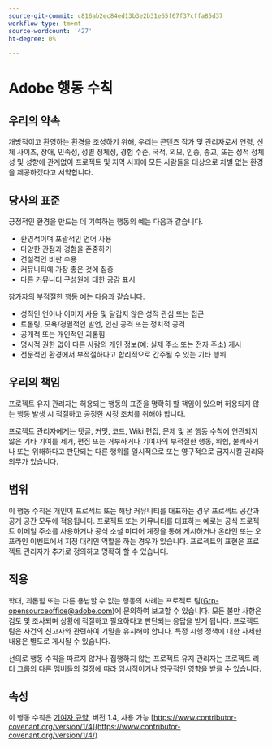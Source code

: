 ```yaml
---
source-git-commit: c816ab2ec84ed13b3e2b31e65f67f37cffa85d37
workflow-type: tm+mt
source-wordcount: '427'
ht-degree: 0%

---
```

# Adobe 행동 수칙

## 우리의 약속

개방적이고 환영하는 환경을 조성하기 위해, 우리는 콘텐츠 작가 및 관리자로서 연령, 신체 사이즈, 장애, 민족성, 성별 정체성, 경험 수준, 국적, 외모, 인종, 종교, 또는 성적 정체성 및 성향에 관계없이 프로젝트 및 지역 사회에 모든 사람들을 대상으로 차별 없는 환경을 제공하겠다고 서약합니다.

## 당사의 표준

긍정적인 환경을 만드는 데 기여하는 행동의 예는 다음과 같습니다.

* 환영적이며 포괄적인 언어 사용
* 다양한 관점과 경험을 존중하기
* 건설적인 비판 수용
* 커뮤니티에 가장 좋은 것에 집중
* 다른 커뮤니티 구성원에 대한 공감 표시

참가자의 부적절한 행동 예는 다음과 같습니다.

* 성적인 언어나 이미지 사용 및 달갑지 않은 성적 관심 또는 접근
* 트롤링, 모욕/경멸적인 발언, 인신 공격 또는 정치적 공격
* 공개적 또는 개인적인 괴롭힘
* 명시적 권한 없이 다른 사람의 개인 정보(예: 실제 주소 또는 전자 주소) 게시
* 전문적인 환경에서 부적절하다고 합리적으로 간주될 수 있는 기타 행위

## 우리의 책임

프로젝트 유지 관리자는 허용되는 행동의 표준을 명확히 할 책임이 있으며 허용되지 않는 행동 발생 시 적절하고 공정한 시정 조치를 취해야 합니다.

프로젝트 관리자에게는 댓글, 커밋, 코드, Wiki 편집, 문제 및 본 행동 수칙에 연관되지 않은 기타 기여를 제거, 편집 또는 거부하거나 기여자의 부적절한 행동, 위협, 불쾌하거나 또는 위해하다고 판단되는 다른 행위를 일시적으로 또는 영구적으로 금지시킬 권리와 의무가 있습니다.

## 범위

이 행동 수칙은 개인이 프로젝트 또는 해당 커뮤니티를 대표하는 경우 프로젝트 공간과 공개 공간 모두에 적용됩니다. 프로젝트 또는 커뮤니티를 대표하는 예로는 공식 프로젝트 이메일 주소를 사용하거나 공식 소셜 미디어 계정을 통해 게시하거나 온라인 또는 오프라인 이벤트에서 지정 대리인 역할을 하는 경우가 있습니다. 프로젝트의 표현은 프로젝트 관리자가 추가로 정의하고 명확히 할 수 있습니다.

## 적용

학대, 괴롭힘 또는 다른 용납할 수 없는 행동의 사례는 프로젝트 팀(Grp-opensourceoffice@adobe.com)에 문의하여 보고할 수 있습니다. 모든 불만 사항은 검토 및 조사되며 상황에 적절하고 필요하다고 판단되는 응답을 받게 됩니다. 프로젝트 팀은 사건의 신고자와 관련하여 기밀을 유지해야 합니다.
특정 시행 정책에 대한 자세한 내용은 별도로 게시될 수 있습니다.

선의로 행동 수칙을 따르지 않거나 집행하지 않는 프로젝트 유지 관리자는 프로젝트 리더 그룹의 다른 멤버들의 결정에 따라 임시적이거나 영구적인 영향을 받을 수 있습니다.

## 속성

이 행동 수칙은 [기여자 규약](https://www.contributor-covenant.org/), 버전 1.4, 사용 가능 [https://www.contributor-covenant.org/version/1/4](https://www.contributor-covenant.org/version/1/4/)
